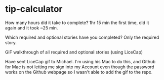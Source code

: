 # tip-calculator
How many hours did it take to complete? 1hr 15 min the first time, did it again and it took ~25 min.

Which required and optional stories have you completed? Only the required story.

GIF walkthrough of all required and optional stories (using LiceCap)

Have sent LiceCap gif to Michael. I'm using his Mac to do this, and Github for Mac is not letting me sign into my Account even though the password works on the Github webpage so I wasn't able to add the gif to the repo.
